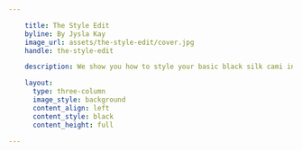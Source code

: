 ```yaml
---

    title: The Style Edit
    byline: By Jysla Kay
    image_url: assets/the-style-edit/cover.jpg
    handle: the-style-edit

    description: We show you how to style your basic black silk cami in three looks with blogger Jysla Kay - for day, for night and for a piece simply layered underneath it all. Whether worn alone or layered, a beautiful silk camisole is destined for any woman’s wardrobe. For the women who like to keep their textures and prints to a minimal, get inspired by our take of a fresh twist on a classic look!

    layout:
      type: three-column
      image_style: background
      content_align: left
      content_style: black
      content_height: full

---
```


